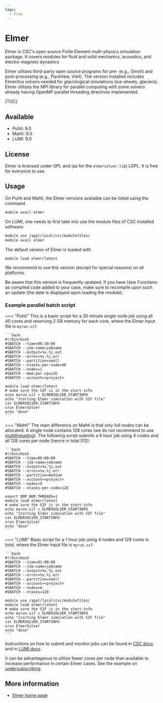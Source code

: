 ```yaml
---
tags:
  - Free
---
```


# Elmer

Elmer is CSC's open source Finite Element multi-physics simulation package. It covers modules for fluid and solid mechanics,
acoustics, and electro-magneto dynamics

Elmer utilizes third-party open source programs for pre- (e.g., Gmsh) and post-processing (e.g., ParaView, Visit).
The version installed includes Elmer/Ice solvers needed for glaciological simulations (ice-sheets, glaciers).
Elmer utilizes the MPI library for parallel computing with some solvers already having OpenMP parallel threading
directives implemented.

[TOC]

## Available

- Puhti: 9.0
- Mahti: 9.0
- LUMI: 9.0

## License

Elmer is licensed under GPL and (as for the `elmersolver.lib`) LGPL. It is free for everyone to use.

## Usage

On Puhti and Mahti, the Elmer versions available can be listed using the command

```bash
module avail elmer
```

On LUMI, one needs to first take into use the module files of CSC installed software:

```bash
module use /appl/local/csc/modulefiles/
module avail elmer
```

The default version of Elmer is loaded with

```bash
module load elmer/latest
```

We recommend to use this version (except for special reasons) on all platforms.

Be aware that this version is frequently updated. If you have User Functions as compiled code added to your case, make sure to recompile upon such an update (the date is displayed upon loading the module).

### Example parallel batch script

=== "Puhti"
    This is a basic script for a 30 minute single node job using all 40 cores and reserving 2 GB memory for each core, where the Elmer input file is `myrun.sif`.

    ```bash
    #!/bin/bash 
    #SBATCH --time=00:30:00
    #SBATCH --job-name=jobname
    #SBATCH --output=%x.%j.out
    #SBATCH --error=%x.%j.err
    #SBATCH --partition=small
    #SBATCH --ntasks-per-node=40
    #SBATCH --nodes=1
    #SBATCH --mem-per-cpu=2G
    #SBATCH --account=<project>

    module load elmer/latest
    # make sure the SIF is in the start-info
    echo myrun.sif > ELMERSOLVER_STARTINFO
    echo "starting Elmer simulation with SIF file"
    cat ELMERSOLVER_STARTINFO
    srun ElmerSolver
    echo "done"
    ```

=== "Mahti"
    The main difference on Mahti is that only full nodes can be allocated. A single node contains 128 cores (we do _not_ recommend to use [multithreading](../computing/running/creating-job-scripts-mahti.md#hybrid-batch-jobs-with-simultaneous-multithreading-smt)). The following script submits a 6 hour job using 4 nodes and all 128 cores per node (hence in total 512).

    ```bash
    #!/bin/bash 
    #SBATCH --time=06:00:00
    #SBATCH --job-name=jobname
    #SBATCH --output=%x.%j.out
    #SBATCH --error=%x.%j.err
    #SBATCH --partition=medium
    #SBATCH --account=<project>
    #SBATCH --nodes=4
    #SBATCH --ntasks-per-node=128

    export OMP_NUM_THREADS=1
    module load elmer/latest
    # make sure the SIF is in the start-info
    echo myrun.sif > ELMERSOLVER_STARTINFO
    echo "starting Elmer simulation with SIF file"
    cat ELMERSOLVER_STARTINFO
    srun ElmerSolver
    echo "done"
    ```

=== "LUMI"
    Basic script for a 1 hour job using 4 nodes and 128 cores in total, where the Elmer input file is `myrun.sif`.

    ```bash
    #!/bin/bash 
    #SBATCH --time=01:00:00
    #SBATCH --job-name=jobname
    #SBATCH --output=%x.%j.out
    #SBATCH --error=%x.%j.err
    #SBATCH --partition=small
    #SBATCH --account=<project>
    #SBATCH --nodes=4
    #SBATCH --ntasks=128

    module use /appl/local/csc/modulefiles/
    module load elmer/latest
    # make sure the SIF is in the start-info
    echo myrun.sif > ELMERSOLVER_STARTINFO
    echo "starting Elmer simulation with SIF file"
    cat ELMERSOLVER_STARTINFO
    srun ElmerSolver
    echo "done"
    ```    

Instructions on how to submit and monitor jobs can be found in [CSC docs](../computing/running/submitting-jobs.md) and in [LUMI docs](https://docs.lumi-supercomputer.eu/runjobs/scheduled-jobs/slurm-quickstart/).

It can be advantageous to utilize fewer cores per node than available to increase performance in certain Elmer cases. See the example on [undersubscribing](../computing/running/creating-job-scripts-mahti.md#undersubscribing-nodes).

## More information

- [Elmer home page](https://www.elmerfem.org)
